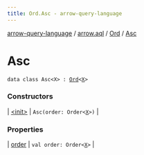 ```yaml
---
title: Ord.Asc - arrow-query-language
---
```


[arrow-query-language](../../../index.html) / [arrow.aql](../../index.html) / [Ord](../index.html) / [Asc](./index.html)

# Asc

`data class Asc<X> : `[`Ord`](../index.html)`<`[`X`](index.html#X)`>`

### Constructors

| [&lt;init&gt;](-init-.html) | `Asc(order: Order<`[`X`](index.html#X)`>)` |

### Properties

| [order](order.html) | `val order: Order<`[`X`](index.html#X)`>` |

